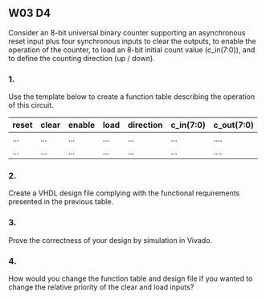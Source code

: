 ## W03 D4

Consider an 8-bit universal binary counter supporting an asynchronous reset input plus four synchronous inputs to clear the outputs, to enable the operation of the counter, to load an 8-bit initial count value (c_in(7:0)), and to define the counting direction (up / down).


### 1.
Use the template below to create a function table describing the operation of this circuit.

reset  | clear  | enable | load | direction | c_in(7:0) | c_out(7:0)
------ | ------ | ------ | ------ | ------ | ------ | ------ 
... | ... | ... | ... | ... | ... | ....
... | ... | ... | ... | ... | ... | ....




### 2.
Create a VHDL design file complying with the functional requirements presented in the previous table.

### 3.
Prove the correctness of your design by simulation in Vivado.

### 4.
How would you change the function table and design file if you wanted to change the relative priority of the clear and load inputs?
